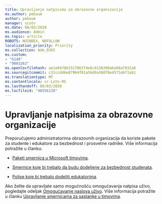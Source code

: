 ```yaml
---
title: Upravljanje natpisima za obrazovne organizacije
ms.author: pebaum
author: pebaum
manager: scotv
ms.date: 08/03/2020
ms.audience: Admin
ms.topic: article
ROBOTS: NOINDEX, NOFOLLOW
localization_priority: Priority
ms.collection: Adm_O365
ms.custom:
- "6140"
- "9003263"
ms.openlocfilehash: ae1e047863317863f4e6c0136200aba90a7032a0
ms.sourcegitcommit: c32ccdd6e87964f01a56d9a36070e4571ebf1ab1
ms.translationtype: MT
ms.contentlocale: sr-Latn-RS
ms.lasthandoff: 08/03/2020
ms.locfileid: "46556128"
---
```

# <a name="managing-live-captions-for-education-organizations"></a>Upravljanje natpisima za obrazovne organizacije

Preporučujemo administratorima obrazovnih organizacija da koriste pakete za studente i edukatore za bezbednost i prosvetne radnike. Više informacija potražite u članku:  

- [Paketi smernica u Microsoft timovima](https://docs.microsoft.com/microsoftteams/policy-packages-edu#policy-packages-in-microsoft-teams).  
    
- [Smernice koje bi trebalo da budu dodeljene za bezbednost studenata](https://docs.microsoft.com/microsoftteams/policy-packages-edu#policies-that-should-be-assigned-for-student-safety).

- [Polise koje bi trebalo dodeliti edukatorima](https://docs.microsoft.com/microsoftteams/policy-packages-edu#policies-that-should-be-assigned-for-educators).

Ako želite da upravljate samo mogućnošću omogućavanja natpisa uživo, pogledajte odeljak [Omogućavanje naslova uživo](https://docs.microsoft.com/microsoftteams/meeting-policies-in-teams#enable-live-captions). Više informacija potražite u članku [Upravljanje smernicama za sastanke u timovima](https://docs.microsoft.com/microsoftteams/meeting-policies-in-teams).